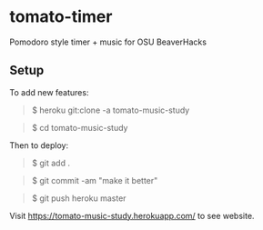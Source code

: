 # tomato-timer
Pomodoro style timer + music for OSU BeaverHacks

## Setup
To add new features:
  >$ heroku git:clone -a tomato-music-study
  
  >$ cd tomato-music-study
  
Then to deploy:
  >$ git add .
  
  >$ git commit -am "make it better"
  
  >$ git push heroku master

Visit https://tomato-music-study.herokuapp.com/ to see website.
